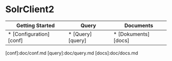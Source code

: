 # SolrClient2
<table>
    <thead>
        <tr>
            <th>Getting Started</th>
            <th>Query</th>
            <th>Documents</th>            
        </tr>
    </thead>
    <tbody>
        <tr>
            <td>
* [Configuration][conf]
            </td>
            <td>
* [Query][query]
            </td>
            <td>
* [Dokuments][docs]
            </td>
        </tr>
    </tbody>
</table>
[conf]:doc/conf.md
[query]:doc/query.md
[docs]:doc/docs.md